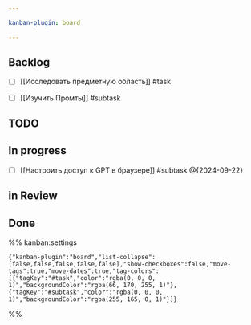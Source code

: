 ```yaml
---

kanban-plugin: board

---
```


## Backlog

- [ ] [[Исследовать предметную область]] #task
- [ ] [[Изучить Промты]] #subtask


## TODO



## In progress

- [ ] [[Настроить доступ к GPT в браузере]] #subtask @{2024-09-22}


## in Review



## Done





%% kanban:settings
```
{"kanban-plugin":"board","list-collapse":[false,false,false,false,false],"show-checkboxes":false,"move-tags":true,"move-dates":true,"tag-colors":[{"tagKey":"#task","color":"rgba(0, 0, 0, 1)","backgroundColor":"rgba(66, 170, 255, 1)"},{"tagKey":"#subtask","color":"rgba(0, 0, 0, 1)","backgroundColor":"rgba(255, 165, 0, 1)"}]}
```
%%